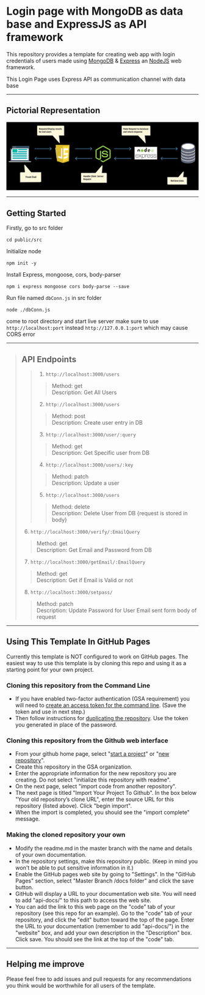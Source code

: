 # Login page with MongoDB as data base and ExpressJS as API framework

This repository provides a template for creating web app with login credentials of users made using [MongoDB][1] & [Express][2] an [NodeJS][3] web framework.

This Login Page uses Express API as communication channel with data base

<hr>

## Pictorial Representation

![FlowChart](flowchart.png)

<hr>

## Getting Started

Firstly, go to src folder

    cd public/src

Initialize node

    npm init -y

Install Express, mongoose, cors, body-parser

    npm i express mongoose cors body-parse --save

Run file named `dbConn.js` in src folder

    node ./dbConn.js

come to root directory and start live server make sure to use `http://localhost:port` instead `http://127.0.0.1:port` which may cause CORS error
<hr>

>## API Endpoints
>> 1. `http://localhost:3000/users`
>>>   Method: get<br>
>>>   Description: Get All Users
>> 2. `http://localhost:3000/users`
>>>    Method: post<br>
>>>    Description: Create user entry in DB
>> 3. `http://localhost:3000/user/:query`
>>>    Method: get<br>
>>>    Description: Get Specific user from DB
>> 4. `http://localhost:3000/users/:key`
>>>    Method: patch<br>
>>>    Description: Update a user
>> 5. `http://localhost:3000/users`
>>>    Method: delete<br>
>>>    Description: Delete User from DB {request is stored in body}
> 6. `http://localhost:3000/verify/:EmailQuery`
>>    Method: get<br>
>>    Description: Get Email and Password from DB
> 7. `http://localhost:3000/getEmail/:EmailQuery` 
>>    Method: get<br>
>>    Description: Get if Email is Valid or not
> 8. `http://localhost:3000/setpass/`
>>    Method: patch<br>
>>    Description: Update Password for User Email sent form body of request

<hr>

## Using This Template In GitHub Pages

Currently this template is NOT configured to work on GitHub pages. The easiest way to use this template is by cloning this repo and using it as a starting point for your own project. 


### Cloning this repository from the Command Line
* If you have enabled two-factor authentication (GSA requirement) you will need to [create an access token for the command line](https://help.github.com/articles/creating-an-access-token-for-command-line-use/). (Save the token and use in next step.)
* Then follow instructions for [duplicating the repository](https://help.github.com/articles/duplicating-a-repository/). Use the token you generated in place of the password.

### Cloning this repository from the Github web interface
* From your github home page, select "[start a project](https://github.com/new)" or "[new repository](https://github.com/new)".
* Create this repository in the GSA organization.
* Enter the appropriate information for the new repository you are creating. Do not select "initialize this repository with readme".
* On the next page, select "import code from another repository".
* The next page is titled "Import Your Project To Github". In the box below "Your old repository’s clone URL", enter the source URL for this repository (listed above). Click "begin import".
* When the import is completed, you should see the "import complete" message.

### Making the cloned repository your own

* Modify the readme.md in the master branch with the name and details of your own documentation.
* In the repository settings, make this repository public. (Keep in mind you won't be able to put sensitive information in it.)
* Enable the GitHub pages web site by going to "Settings". In the "GitHub Pages" section, select "Master Branch /docs folder" and click the save button.
* GitHub will display a URL to your documentation web site. You will need to add "api-docs/" to this path to access the web site.
* You can add the link to this web page on the "code" tab of your repository (see this repo for an example). Go to the "code" tab of your repository, and click the "edit" button toward the top of the page. Enter the URL to your documentation (remember to add "api-docs/") in the "website" box, and add your own description in the "Description" box. Click save. You should see the link at the top of the "code" tab.

<hr>

## Helping me improve
Please feel free to add issues and pull requests for any recommendations you think would be worthwhile for all users of the template.


[1]: https://github.com/onedrive/markdown-scanner
[2]: https://expressjs.com/
[3]: https://nodejs.org/en/docs/